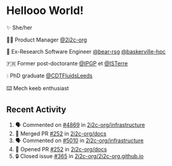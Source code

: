 # Hellooo World!

✨ She/her

👩‍💻 Product Manager [@2i2c-org](https://2i2c.org/)

🐻 Ex-Research Software Engineer [@bear-rsg](https://github.com/bear-rsg) [@baskerville-hpc](https://github.com/baskerville-hpc) 

🇫🇷 Former post-doctorante [@IPGP](https://github.com/IPGP) et [@ISTerre](https://www.isterre.fr/) 

💧 PhD graduate [@CDTFluidsLeeds](https://fluid-dynamics.leeds.ac.uk/) 

⌨️ Mech keeb enthusiast 

## Recent Activity 

<!--START_SECTION:activity-->
1. 🗣 Commented on [#4869](https://github.com/2i2c-org/infrastructure/issues/4869#issuecomment-2621733445) in [2i2c-org/infrastructure](https://github.com/2i2c-org/infrastructure)
2. 🎉 Merged PR [#252](https://github.com/2i2c-org/docs/pull/252) in [2i2c-org/docs](https://github.com/2i2c-org/docs)
3. 🗣 Commented on [#5010](https://github.com/2i2c-org/infrastructure/issues/5010#issuecomment-2621362240) in [2i2c-org/infrastructure](https://github.com/2i2c-org/infrastructure)
4. 💪 Opened PR [#252](https://github.com/2i2c-org/docs/pull/252) in [2i2c-org/docs](https://github.com/2i2c-org/docs)
5. 🔒 Closed issue [#365](https://github.com/2i2c-org/2i2c-org.github.io/issues/365) in [2i2c-org/2i2c-org.github.io](https://github.com/2i2c-org/2i2c-org.github.io)
<!--END_SECTION:activity-->
